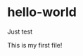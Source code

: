 hello-world
===========

Just  test

<html>
  <head></head>
  <body>
    <div class="one">This is my first file!</div>
  </body>
</html>
